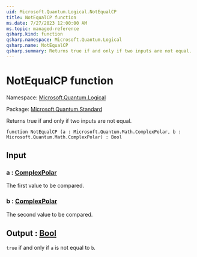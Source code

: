 ```yaml
---
uid: Microsoft.Quantum.Logical.NotEqualCP
title: NotEqualCP function
ms.date: 7/27/2023 12:00:00 AM
ms.topic: managed-reference
qsharp.kind: function
qsharp.namespace: Microsoft.Quantum.Logical
qsharp.name: NotEqualCP
qsharp.summary: Returns true if and only if two inputs are not equal.
---
```


# NotEqualCP function

Namespace: [Microsoft.Quantum.Logical](xref:Microsoft.Quantum.Logical)

Package: [Microsoft.Quantum.Standard](https://nuget.org/packages/Microsoft.Quantum.Standard)


Returns true if and only if two inputs are not equal.

```qsharp
function NotEqualCP (a : Microsoft.Quantum.Math.ComplexPolar, b : Microsoft.Quantum.Math.ComplexPolar) : Bool
```


## Input

### a : [ComplexPolar](xref:Microsoft.Quantum.Math.ComplexPolar)

The first value to be compared.


### b : [ComplexPolar](xref:Microsoft.Quantum.Math.ComplexPolar)

The second value to be compared.



## Output : [Bool](xref:microsoft.quantum.qsharp.valueliterals#bool-literals)

`true` if and only if `a` is not equal to `b`.